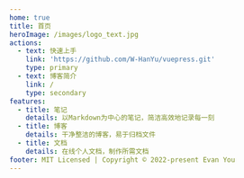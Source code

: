 ```yaml
---
home: true
title: 首页
heroImage: /images/logo_text.jpg
actions:
  - text: 快速上手
    link: 'https://github.com/W-HanYu/vuepress.git'
    type: primary
  - text: 博客简介
    link: /
    type: secondary
features:
  - title: 笔记
    details: 以Markdown为中心的笔记，简洁高效地记录每一刻
  - title: 博客
    details: 干净整洁的博客，易于归档文件
  - title: 文档
    details: 在线个人文档，制作所需文档
footer: MIT Licensed | Copyright © 2022-present Evan You
---
```

